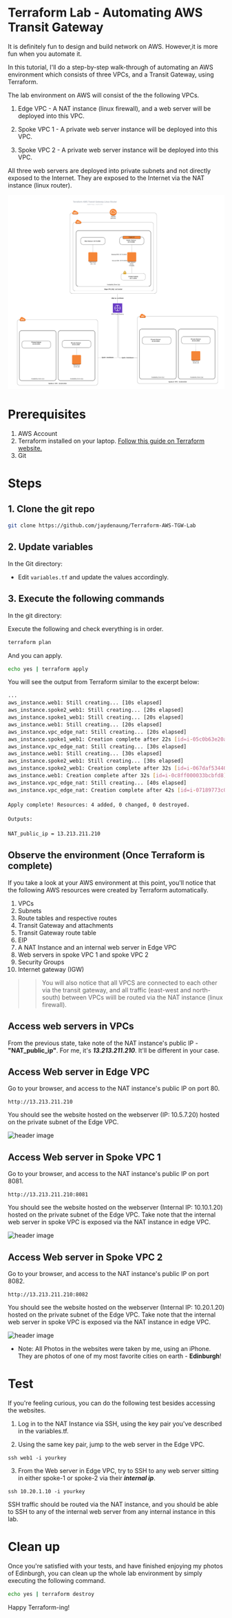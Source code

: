# Terraform Lab - Automating AWS Transit Gateway 

It is definitely fun to design and build network on AWS. However,it is more fun when you automate it. 

In this tutorial, I'll do a step-by-step walk-through of automating an AWS environment which consists of three VPCs, and a Transit Gateway, using Terraform.

The lab environment on AWS will consist of the the following VPCs.

1. Edge VPC - A NAT instance (linux firewall), and a web server will be deployed into this VPC.

2. Spoke VPC 1 - A private web server instance will be deployed into this VPC.

3. Spoke VPC 2 - A private web server instance will be deployed into this VPC.

All three web servers are deployed into private subnets and not directly exposed to the Internet. They are exposed to the Internet via the NAT instance (linux router).


![header image](img/aws_tgw_linux_fw.png)

# Prerequisites

1. AWS Account
2. Terraform installed on your laptop. [Follow this guide on Terraform website.](https://www.terraform.io/downloads.html)
3. Git

# Steps

## 1. Clone the git repo
```bash
git clone https://github.com/jaydenaung/Terraform-AWS-TGW-Lab
```

## 2. Update variables

In the Git directory:

- Edit ```variables.tf``` and update the values accordingly.

## 3. Execute the following commands

In the git directory: 

Execute the following and check everything is in order.

```bash
terraform plan
```
And you can apply.
```bash
echo yes | terraform apply
```
You will see the output from Terraform similar to the excerpt below:

```bash
...
aws_instance.web1: Still creating... [10s elapsed]
aws_instance.spoke2_web1: Still creating... [20s elapsed]
aws_instance.spoke1_web1: Still creating... [20s elapsed]
aws_instance.web1: Still creating... [20s elapsed]
aws_instance.vpc_edge_nat: Still creating... [20s elapsed]
aws_instance.spoke1_web1: Creation complete after 22s [id=i-05c0b63e20aa18d20]
aws_instance.vpc_edge_nat: Still creating... [30s elapsed]
aws_instance.web1: Still creating... [30s elapsed]
aws_instance.spoke2_web1: Still creating... [30s elapsed]
aws_instance.spoke2_web1: Creation complete after 32s [id=i-067daf534402246aa]
aws_instance.web1: Creation complete after 32s [id=i-0c8ff000033bcbfd8]
aws_instance.vpc_edge_nat: Still creating... [40s elapsed]
aws_instance.vpc_edge_nat: Creation complete after 42s [id=i-07189773c0ec04805]

Apply complete! Resources: 4 added, 0 changed, 0 destroyed.

Outputs:

NAT_public_ip = 13.213.211.210

```

## Observe the environment (Once Terraform is complete)

If you take a look at your AWS environment at this point, you'll notice that the following AWS resources were created by Terraform automatically.

1. VPCs
2. Subnets
3. Route tables and respective routes
4. Transit Gateway and attachments
5. Transit Gateway route table
6. EIP
7. A NAT Instance and an internal web server in Edge VPC
8. Web servers in spoke VPC 1 and spoke VPC 2
9. Security Groups
10. Internet gateway (IGW)

>> You will also notice that all VPCS are connected to each other via the transit gateway, and all traffic (east-west and north-south) between VPCs wiill be routed via the NAT instance (linux firewall).

## Access web servers in VPCs

From the previous state, take note of the NAT instance's public IP  - **"NAT_public_ip"**. For me, it's ***13.213.211.210***. It'll be different in your case.

## Access Web server in Edge VPC
Go to your browser, and access to the NAT instance's public IP on port 80.

```
http://13.213.211.210 
```

You should see the website hosted on the webserver (IP: 10.5.7.20) hosted on the private subnet of the Edge VPC.

![header image](img/edge.png)


## Access Web server in Spoke VPC 1

Go to your browser, and access to the NAT instance's public IP on port 8081.

```
http://13.213.211.210:8081 
```

You should see the website hosted on the webserver (Internal IP: 10.10.1.20) hosted on the private subnet of the Edge VPC. Take note that the internal web server in spoke VPC is exposed via the NAT instance in edge VPC.

![header image](img/spoke1.png)

## Access Web server in Spoke VPC 2

Go to your browser, and access to the NAT instance's public IP on port 8082.

```
http://13.213.211.210:8082
```

You should see the website hosted on the webserver (Internal IP: 10.20.1.20) hosted on the private subnet of the Edge VPC. Take note that the internal web server in spoke VPC is exposed via the NAT instance in edge VPC.

![header image](img/spoke2.png)

* Note: All Photos in the websites were taken by me, using an iPhone. They are photos of one of my most favorite cities on earth - **Edinburgh**!

# Test
If you're feeling curious, you can do the following test besides accessing the websites.

1. Log in to the NAT Instance via SSH, using the key pair you've described in the variables.tf. 

2. Using the same key pair, jump to the web server in the Edge VPC.

```
ssh web1 -i yourkey
```
3. From the Web server in Edge VPC, try to SSH to any web server sitting in either spoke-1 or spoke-2 via their ***internal ip***.

```
ssh 10.20.1.10 -i yourkey
```

SSH traffic should be routed via the NAT instance, and you should be able to SSH to any of the internal web server from any internal instance in this lab.

# Clean up
Once you're satisfied with your tests, and have finished enjoying my photos of Edinburgh, you can clean up the whole lab environment by simply executing the following command.

```bash
echo yes | terraform destroy
```

Happy Terraform-ing!



